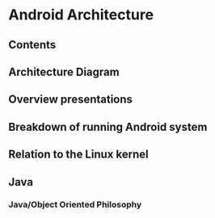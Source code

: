 # Android Architecture
## Contents
## Architecture Diagram
## Overview presentations
## Breakdown of running Android system
## Relation to the Linux kernel
## Java
### Java/Object Oriented Philosophy

